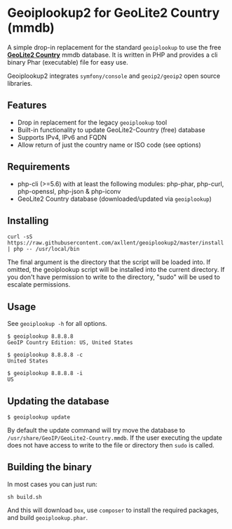 # Geoiplookup2 for GeoLite2 Country (mmdb)

A simple drop-in replacement for the standard `geoiplookup` to use the free
**[GeoLite2 Country](https://dev.maxmind.com/geoip/geoip2/geolite2/)** mmdb database.
It is written in PHP and provides a cli binary Phar (executable) file for easy use.

Geoiplookup2 integrates `symfony/console` and `geoip2/geoip2` open source libraries.

## Features

- Drop in replacement for the legacy `geoiplookup` tool
- Built-in functionality to update GeoLite2-Country (free) database
- Supports IPv4, IPv6 and FQDN
- Allow return of just the country name or ISO code (see options)


## Requirements

- php-cli (>=5.6) with at least the following modules: php-phar, php-curl, php-openssl, php-json & php-iconv
- GeoLite2 Country database (downloaded/updated via `geoiplookup`)


## Installing

```shell
curl -sS https://raw.githubusercontent.com/axllent/geoiplookup2/master/install | php -- /usr/local/bin
```

The final argument is the directory that the script will be loaded into. If omitted, the geoiplookup script will be installed
into the current directory. If you don't have permission to write to the directory, "sudo" will be used to escalate permissions.


## Usage

See `geoiplookup -h` for all options.

```shell
$ geoiplookup 8.8.8.8
GeoIP Country Edition: US, United States

$ geoiplookup 8.8.8.8 -c
United States

$ geoiplookup 8.8.8.8 -i
US
```

## Updating the database

```shell
$ geoiplookup update
```

By default the update command will try move the database to `/usr/share/GeoIP/GeoLite2-Country.mmdb`. If the user executing
the update does not have access to write to the file or directory then `sudo` is called.


## Building the binary

In most cases you can just run:

```
sh build.sh
```

And this will download `box`, use `composer` to install the required packages, and build `geoiplookup.phar`.

